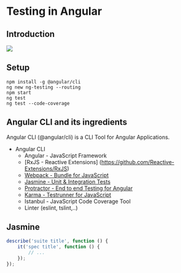 # Testing in Angular 
## Introduction
![](//Images/Angular_Testing.png)
## Setup
``` 
npm install -g @angular/cli
ng new ng-testing --routing
npm start
ng test
ng test --code-coverage
```

## Angular CLI and its ingredients 

Angular CLI (@angular/cli) is a CLI Tool for Angular Applications.

* Angular CLI
	* Angular - JavaScript Framework
	* [RxJS - Reactive Extensions] (https://github.com/Reactive-Extensions/RxJS)
	* [Webpack - Bundle for JavaScript](https://webpack.js.org/)
	* [Jasmine - Unit & Integration Tests](https://jasmine.github.io/)
	* [Protractor - End to end Testing for Angular](http://www.protractortest.org/#/)
	* [Karma - Testrunner for JavaScript](https://karma-runner.github.io/)
	* Istanbul - JavaScript Code Coverage Tool
	* Linter (eslint, tslint,..)

## Jasmine

```javascript
describe('suite title', function () {
    it('spec title', function () {
        // ...
    });
});
```



